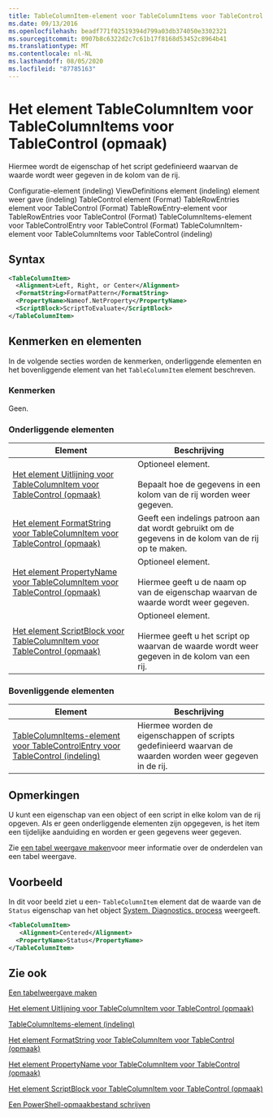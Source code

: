 ```yaml
---
title: TableColumnItem-element voor TableColumnItems voor TableControl (indeling) | Microsoft Docs
ms.date: 09/13/2016
ms.openlocfilehash: beadf771f02519394d799a03db374050e3302321
ms.sourcegitcommit: 0907b8c6322d2c7c61b17f8168d53452c8964b41
ms.translationtype: MT
ms.contentlocale: nl-NL
ms.lasthandoff: 08/05/2020
ms.locfileid: "87785163"
---
```

# <a name="tablecolumnitem-element-for-tablecolumnitems-for-tablecontrol-format"></a>Het element TableColumnItem voor TableColumnItems voor TableControl (opmaak)

Hiermee wordt de eigenschap of het script gedefinieerd waarvan de waarde wordt weer gegeven in de kolom van de rij.

Configuratie-element (indeling) ViewDefinitions element (indeling) element weer gave (indeling) TableControl element (Format) TableRowEntries element voor TableControl (Format) TableRowEntry-element voor TableRowEntries voor TableControl (Format) TableColumnItems-element voor TableControlEntry voor TableControl (Format) TableColumnItem-element voor TableColumnItems voor TableControl (indeling)

## <a name="syntax"></a>Syntax

```xml
<TableColumnItem>
  <Alignment>Left, Right, or Center</Alignment>
  <FormatString>FormatPattern</FormatString>
  <PropertyName>Nameof.NetProperty</PropertyName>
  <ScriptBlock>ScriptToEvaluate</ScriptBlock>
</TableColumnItem>
```

## <a name="attributes-and-elements"></a>Kenmerken en elementen

In de volgende secties worden de kenmerken, onderliggende elementen en het bovenliggende element van het `TableColumnItem` element beschreven.

### <a name="attributes"></a>Kenmerken

Geen.

### <a name="child-elements"></a>Onderliggende elementen

|Element|Beschrijving|
|-------------|-----------------|
|[Het element Uitlijning voor TableColumnItem voor TableControl (opmaak)](./alignment-element-for-tablecolumnitem-for-tablecontrol-format.md)|Optioneel element.<br /><br /> Bepaalt hoe de gegevens in een kolom van de rij worden weer gegeven.|
|[Het element FormatString voor TableColumnItem voor TableControl (opmaak)](./formatstring-element-for-tablecolumnitem-for-tablecontrol-format.md)|Geeft een indelings patroon aan dat wordt gebruikt om de gegevens in de kolom van de rij op te maken.|
|[Het element PropertyName voor TableColumnItem voor TableControl (opmaak)](./propertyname-element-for-tablecolumnitem-for-tablecontrol-format.md)|Optioneel element.<br /><br /> Hiermee geeft u de naam op van de eigenschap waarvan de waarde wordt weer gegeven.|
|[Het element ScriptBlock voor TableColumnItem voor TableControl (opmaak)](./scriptblock-element-for-tablecolumnitem-for-tablecontrol-format.md)|Optioneel element.<br /><br /> Hiermee geeft u het script op waarvan de waarde wordt weer gegeven in de kolom van een rij.|

### <a name="parent-elements"></a>Bovenliggende elementen

|Element|Beschrijving|
|-------------|-----------------|
|[TableColumnItems-element voor TableControlEntry voor TableControl (indeling)](./tablecolumnitems-element-for-tablerowentry-for-tablecontrol-format.md)|Hiermee worden de eigenschappen of scripts gedefinieerd waarvan de waarden worden weer gegeven in de rij.|

## <a name="remarks"></a>Opmerkingen

U kunt een eigenschap van een object of een script in elke kolom van de rij opgeven. Als er geen onderliggende elementen zijn opgegeven, is het item een tijdelijke aanduiding en worden er geen gegevens weer gegeven.

Zie [een tabel weergave maken](./creating-a-table-view.md)voor meer informatie over de onderdelen van een tabel weergave.

## <a name="example"></a>Voorbeeld

In dit voor beeld ziet u een- `TableColumnItem` element dat de waarde van de `Status` eigenschap van het object [System. Diagnostics. process](/dotnet/api/System.Diagnostics.Process) weergeeft.

```xml
<TableColumnItem>
   <Alignment>Centered</Alignment>
  <PropertyName>Status</PropertyName>
</TableColumnItem>

```

## <a name="see-also"></a>Zie ook

[Een tabelweergave maken](./creating-a-table-view.md)

[Het element Uitlijning voor TableColumnItem voor TableControl (opmaak)](./alignment-element-for-tablecolumnitem-for-tablecontrol-format.md)

[TableColumnItems-element (indeling)](./tablecolumnitems-element-for-tablerowentry-for-tablecontrol-format.md)

[Het element FormatString voor TableColumnItem voor TableControl (opmaak)](./formatstring-element-for-tablecolumnitem-for-tablecontrol-format.md)

[Het element PropertyName voor TableColumnItem voor TableControl (opmaak)](./propertyname-element-for-tablecolumnitem-for-tablecontrol-format.md)

[Het element ScriptBlock voor TableColumnItem voor TableControl (opmaak)](./scriptblock-element-for-tablecolumnitem-for-tablecontrol-format.md)

[Een PowerShell-opmaakbestand schrijven](./writing-a-powershell-formatting-file.md)
